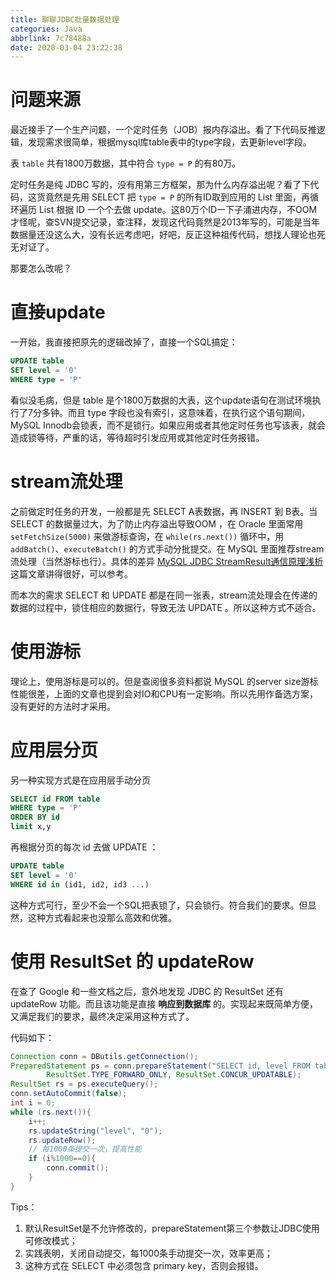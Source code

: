 ```yaml
---
title: 聊聊JDBC批量数据处理
categories: Java
abbrlink: 7c78488a
date: 2020-03-04 23:22:38
---
```


# 问题来源

最近接手了一个生产问题，一个定时任务（JOB）报内存溢出。看了下代码反推逻辑，发现需求很简单，根据mysql库table表中的type字段，去更新level字段。

表 `table` 共有1800万数据，其中符合 `type = P` 的有80万。

定时任务是纯 JDBC 写的，没有用第三方框架，那为什么内存溢出呢？看了下代码，这货竟然是先用 SELECT 把 `type = P` 的所有ID取到应用的 List 里面，再循环遍历 List 根据 ID 一个个去做 update。这80万个ID一下子涌进内存，不OOM才怪呢，查SVN提交记录，查注释，发现这代码竟然是2013年写的，可能是当年数据量还没这么大，没有长远考虑吧，好吧，反正这种祖传代码，想找人理论也死无对证了。

那要怎么改呢？

<!-- more -->

# 直接update

一开始，我直接把原先的逻辑改掉了，直接一个SQL搞定：

```sql
UPDATE table
SET level = '0'
WHERE type = 'P'
```

看似没毛病，但是 table 是个1800万数据的大表，这个update语句在测试环境执行了7分多钟。而且 type 字段也没有索引，这意味着，在执行这个语句期间，MySQL Innodb会锁表，而不是锁行。如果应用或者其他定时任务也写该表，就会造成锁等待，严重的话，等待超时引发应用或其他定时任务报错。

# stream流处理

之前做定时任务的开发，一般都是先 SELECT A表数据，再 INSERT 到 B表。当 SELECT 的数据量过大，为了防止内存溢出导致OOM ，在 Oracle 里面常用 `setFetchSize(5000)` 来做游标查询，在 `while(rs.next())` 循环中，用 `addBatch()`、`executeBatch()` 的方式手动分批提交。在 MySQL 里面推荐stream流处理（当然游标也行）。具体的差异 [MySQL JDBC StreamResult通信原理浅析](https://blog.csdn.net/xieyuooo/article/details/83109971) 这篇文章讲得很好，可以参考。

而本次的需求 SELECT 和 UPDATE 都是在同一张表，stream流处理会在传递的数据的过程中，锁住相应的数据行，导致无法 UPDATE 。所以这种方式不适合。

# 使用游标

理论上，使用游标是可以的。但是查阅很多资料都说 MySQL 的server size游标性能很差，上面的文章也提到会对IO和CPU有一定影响。所以先用作备选方案，没有更好的方法时才采用。

# 应用层分页

另一种实现方式是在应用层手动分页

```sql
SELECT id FROM table
WHERE type = 'P'
ORDER BY id
limit x,y
```

再根据分页的每次 id 去做 UPDATE ：

```sql
UPDATE table
SET level = '0'
WHERE id in (id1, id2, id3 ...)
```

这种方式可行，至少不会一个SQL把表锁了，只会锁行。符合我们的要求。但显然，这种方式看起来也没那么高效和优雅。

# 使用 ResultSet 的 updateRow

在查了 Google 和一些文档之后，意外地发现 JDBC 的 ResultSet 还有 updateRow 功能。而且该功能是直接 **响应到数据库** 的。实现起来既简单方便，又满足我们的要求，最终决定采用这种方式了。

代码如下：

```java
Connection conn = DButils.getConnection();
PreparedStatement ps = conn.prepareStatement("SELECT id, level FROM table WHERE type = 'P'",
        ResultSet.TYPE_FORWARD_ONLY, ResultSet.CONCUR_UPDATABLE);
ResultSet rs = ps.executeQuery();
conn.setAutoCommit(false);
int i = 0;
while (rs.next()){
    i++;
    rs.updateString("level", "0");
    rs.updateRow();
    // 每1000条提交一次，提高性能
    if (i%1000==0){
        conn.commit();
    }
}
```

Tips：
1. 默认ResultSet是不允许修改的，prepareStatement第三个参数让JDBC使用可修改模式；
2. 实践表明，关闭自动提交，每1000条手动提交一次，效率更高；
3. 这种方式在 SELECT 中必须包含 primary key，否则会报错。
